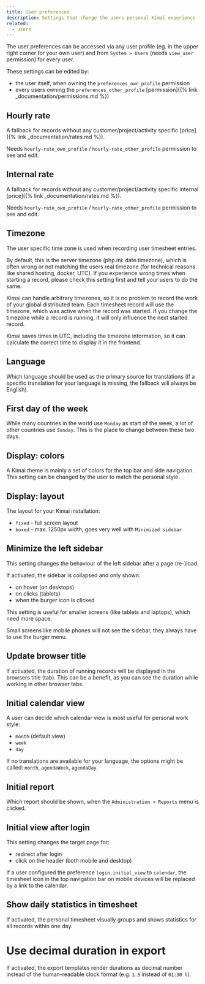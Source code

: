 ```yaml
---
title: User preferences
description: Settings that change the users personal Kimai experience
related:
  - users
---
```


The user preferences can be accessed via any user profile (eg. in the upper right corner for your own user) and from `System > Users` (needs `view_user` permission) for every user.

These settings can be edited by:
- the user itself, when owning the `preferences_own_profile` permission 
- every users owning the `preferences_other_profile` [permission]({% link _documentation/permissions.md %})

## Hourly rate

A fallback for records without any customer/project/activity specific [price]({% link _documentation/rates.md %}).

Needs `hourly-rate_own_profile` / `hourly-rate_other_profile` permission to see and edit.

## Internal rate

A fallback for records without any customer/project/activity specific internal [price]({% link _documentation/rates.md %}).

Needs `hourly-rate_own_profile` / `hourly-rate_other_profile` permission to see and edit.

## Timezone

The user specific time zone is used when recording user timesheet entries. 

By default, this is the server timezone (php.ini: date.timezone), which is often wrong or not matching the users real timezone (for technical reasons like shared hosting, docker, UTC).
If you experience wrong times when starting a record, please check this setting first and tell your users to do the same.

Kimai can handle arbitrary timezones, so it is no problem to record the work of your global distributed team.
Each timesheet record will use the timezone, which was active when the record was started. 
If you change the timezone while a record is running, it will only influence the next started record.

Kimai saves times in UTC, including the timezone information, so it can calculate the correct time to display it in the frontend. 

## Language

Which language should be used as the primary source for translations (if a specific translation for your language is missing, the fallback will always be English).

## First day of the week

While many countries in the world use `Monday` as start of the week, a lot of other countries use `Sunday`.
This is the place to change between these two days.

## Display: colors

A Kimai theme is mainly a set of colors for the top bar and side navigation.
This setting can be changed by the user to match the personal style.

## Display: layout

The layout for your Kimai installation:

- `fixed` - full screen layout  
- `boxed` - max. 1250px width, goes very well with `Minimized sidebar`

## Minimize the left sidebar

This setting changes the behaviour of the left sidebar after a page (re-)load.

If activated, the sidebar is collapsed and only shown:
- on hover (on desktops)
- on clicks (tablets)
- when the burger icon is clicked

This setting is useful for smaller screens (like tablets and laptops), which need more space.

Small screens like mobile phones will not see the sidebar, they always have to use the burger menu.

## Update browser title

If activated, the duration of running records will be displayed in the browsers title (tab). 
This can be a benefit, as you can see the duration while working in other browser tabs. 
 
## Initial calendar view

A user can decide which calendar view is most useful for personal work style:

- `month` (default view)
- `week`
- `day`

If no translations are available for your language, the options might be called: `month`, `agendaWeek`, `agendaDay`.

## Initial report 

Which report should be shown, when the `Administration > Reports` menu is clicked.

## Initial view after login

This setting changes the target page for:

- redirect after login
- click on the header (both mobile and desktop) 

If a user configured the preference `login.initial_view` to `calendar`, the timesheet icon in the top navigation bar 
on mobile devices will be replaced by a link to the calendar.  

## Show daily statistics in timesheet

If activated, the personal timesheet visually groups and shows statistics for all records within one day.

# Use decimal duration in export

If activated, the export templates render durations as decimal number instead of the human-readable clock format (e.g. `1.5` instead of `01:30 h`).
